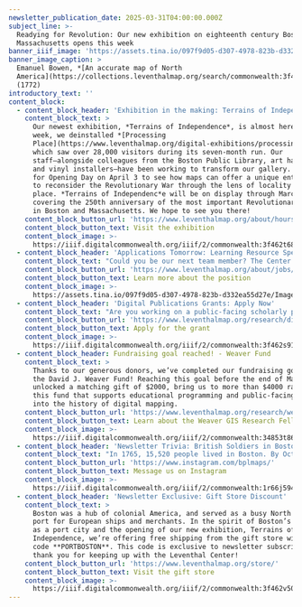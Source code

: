 ```yaml
---
newsletter_publication_date: 2025-03-31T04:00:00.000Z
subject_line: >-
  Readying for Revolution: Our new exhibition on eighteenth century Boston and
  Massachusetts opens this week
banner_iiif_image: 'https://assets.tina.io/097f9d05-d307-4978-823b-d332ea55d27e/toi default.jpg'
banner_image_caption: >
  Emanuel Bowen, *[An accurate map of North
  America](https://collections.leventhalmap.org/search/commonwealth:3f462v674)*
  (1772) 
introductory_text: ''
content_block:
  - content_block_header: 'Exhibition in the making: Terrains of Independence '
    content_block_text: >
      Our newest exhibition, *Terrains of Independence*, is almost here! Last
      week, we deinstalled *[Processing
      Place](https://www.leventhalmap.org/digital-exhibitions/processing-place/)*,
      which saw over 28,000 visitors during its seven-month run. Our
      staff—alongside colleagues from the Boston Public Library, art hangers,
      and vinyl installers—have been working to transform our gallery. Join us
      for Opening Day on April 3 to see how maps can offer a unique entry point
      to reconsider the Revolutionary War through the lens of locality and
      place. *Terrains of Independenc*e will be on display through March 2026,
      covering the 250th anniversary of the most important Revolutionary moments
      in Boston and Massachusetts. We hope to see you there!
    content_block_button_url: 'https://www.leventhalmap.org/about/hours-directions/'
    content_block_button_text: Visit the exhibition
    content_block_image: >-
      https://iiif.digitalcommonwealth.org/iiif/2/commonwealth:3f462t686/176,378,3587,5810/,1200/0/default.jpg
  - content_block_header: 'Applications Tomorrow: Learning Resource Specialist '
    content_block_text: "Could you be our next team member? The Center is searching for a\_**Learning Resource Specialist**. We are looking for someone with the knowledge, creativity, and enthusiasm to create asynchronous learning tools that draw educators and general audiences into the collections of the Leventhal Center through themes of geography, social studies, and place-based history. Upon hire, the Learning Resource Specialist will collaborate with the Director of Education on a year-long revision of existing educational resources for K-12 educators. For full consideration, apply by\_**Tuesday, April 1, 2025 at 12:00 pm ET**.\n\n*Image credit: Michael Clarke, Suffolk University*\n"
    content_block_button_url: 'https://www.leventhalmap.org/about/jobs/learning-resource-specialist/'
    content_block_button_text: Learn more about the position
    content_block_image: >-
      https://assets.tina.io/097f9d05-d307-4978-823b-d332ea55d27e/Image%20(2).jpg
  - content_block_header: 'Digital Publications Grants: Apply Now'
    content_block_text: "Are you working on a public-facing scholarly project that would come alive through an interactive digital publication?\n\nThe Leventhal Map & Education Center’s\_**Small Grants Fund for Early Career Digital Publications\_is open for applications** for the 2025-2026 academic year. The Small Grants program supports early career scholars through the process of producing a publication for general audiences in a digital format. The program is designed to catalyze creative projects which utilize a digital medium to present scholarly work through engaging, accessible, and experimental communicative modalities.[ ](https://lmec-main-website-staging.netlify.app/articles/small-grants-2024/)[Read about one of our past cohorts of Small Grant awardees here](https://www.leventhalmap.org/articles/small-grants-2024/). **Applications are open until Monday, May 19 at 5 pm ET**.\n"
    content_block_button_url: 'https://www.leventhalmap.org/research/digital-publication-small-grants/'
    content_block_button_text: Apply for the grant
    content_block_image: >-
      https://iiif.digitalcommonwealth.org/iiif/2/commonwealth:3f462s91s/5675,2624,3308,4390/,1200/0/default.jpg
  - content_block_header: Fundraising goal reached! - Weaver Fund
    content_block_text: >
      Thanks to our generous donors, we’ve completed our fundraising goal for
      the David J. Weaver Fund! Reaching this goal before the end of March also
      unlocked a matching gift of $2000, bring us to more than $4000 raised for
      this fund that supports educational programming and public-facing research
      into the history of digital mapping.
    content_block_button_url: 'https://www.leventhalmap.org/research/weaver-gis-research-fellowship/'
    content_block_button_text: Learn about the Weaver GIS Research Fellowship
    content_block_image: >-
      https://iiif.digitalcommonwealth.org/iiif/2/commonwealth:34853t86z/93,70,5565,6534/,1500/0/default.jpg
  - content_block_header: 'Newsletter Trivia: British Soldiers in Boston'
    content_block_text: "In 1765, 15,520 people lived in Boston. By October 1768, British troops had arrived and dramatically changed the composition of the city’s population. After the arrival of the troops, soldiers were one of every \\_\\_\\_\\_ men in Boston.\n\n* 3\n* 7\n* 10\n* 15\n\nThe answer to last newsletter’s question about which country is credited with creating the first program to collect national land use data using GIS to automate map production was **Canada**!\n\nCorrect answers will be included in a random draw—the winner will receive the next three\_[Map of the Month club](https://www.leventhalmap.org/donate/map-of-the-month/)\_postcards for free.\_***Congratulations to our last winner, Patricia!*** In order to enter, make sure you follow us on [Bluesky](https://bsky.app/profile/bplmaps.bsky.social),\_[Instagram](https://www.instagram.com/bplmaps/)\_or\_[Facebook](https://www.facebook.com/bplmaps)\_and direct message or email us the answer to the following question. We’ll accept answers until **April 7 at 9 am ET**.\n"
    content_block_button_url: 'https://www.instagram.com/bplmaps/'
    content_block_button_text: Message us on Instagram
    content_block_image: >-
      https://iiif.digitalcommonwealth.org/iiif/2/commonwealth:1r66j5942/6281,2595,1978,4258/,1200/0/default.jpg
  - content_block_header: 'Newsletter Exclusive: Gift Store Discount'
    content_block_text: >
      Boston was a hub of colonial America, and served as a busy North American
      port for European ships and merchants. In the spirit of Boston’s history
      as a port city and the opening of our new exhibition, Terrains of
      Independence, we’re offering free shipping from the gift store with the
      code **PORTBOSTON**. This code is exclusive to newsletter subscribers;
      thank you for keeping up with the Leventhal Center!
    content_block_button_url: 'https://www.leventhalmap.org/store/'
    content_block_button_text: Visit the gift store
    content_block_image: >-
      https://iiif.digitalcommonwealth.org/iiif/2/commonwealth:3f462v50z/6751,3553,2488,3276/,1200/0/default.jpg
---
```


